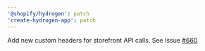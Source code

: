 ```yaml
---
'@shopify/hydrogen': patch
'create-hydrogen-app': patch
---
```


Add new custom headers for storefront API calls. See Issue [#660](https://github.com/Shopify/hydrogen/issues/660)
